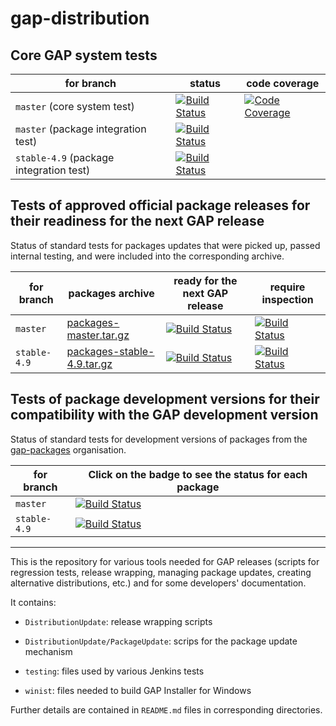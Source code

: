 # gap-distribution

## Core GAP system tests

| for branch | status | code coverage |
|------------|-------|---------------|
| `master` (core system test)  | [![Build Status](https://travis-ci.org/gap-system/gap.svg?branch=master)](https://travis-ci.org/gap-system/gap) |  [![Code Coverage](https://codecov.io/github/gap-system/gap/coverage.svg?branch=master&token=)](https://codecov.io/gh/gap-system/gap) |
| `master` (package integration test) | [![Build Status](https://travis-ci.org/gap-system/gap-docker-master-testsuite.svg?branch=master)](https://travis-ci.org/gap-system/gap-docker-master-testsuite) | |
| `stable-4.9` (package integration test) | [![Build Status](https://travis-ci.org/gap-system/gap-docker-stable-4.9-testsuite.svg?branch=master)](https://travis-ci.org/gap-system/gap-docker-stable-4.9-testsuite) | |

## Tests of approved official package releases for their readiness for the next GAP release

Status of standard tests for packages updates that were picked up, passed internal testing, and were included into the corresponding archive.

| for branch | packages archive | ready for the next GAP release | require inspection |
|------------|-----------------------------------|---------------|---------------------|
| `master` | [packages-master.tar.gz](https://www.gap-system.org/pub/gap/gap4pkgs/packages-master.tar.gz) | [![Build Status](https://travis-ci.org/gap-system/gap-docker-pkg-tests-master.svg?branch=master)](https://travis-ci.org/gap-system/gap-docker-pkg-tests-master) | [![Build Status](https://travis-ci.org/gap-system/gap-docker-pkg-tests-master-staging.svg?branch=master)](https://travis-ci.org/gap-system/gap-docker-pkg-tests-master-staging) |
| `stable-4.9` | [packages-stable-4.9.tar.gz](https://www.gap-system.org/pub/gap/gap4pkgs/packages-stable-4.9.tar.gz) | [![Build Status](https://travis-ci.org/gap-system/gap-docker-pkg-tests-stable-4.9.svg?branch=master)](https://travis-ci.org/gap-system/gap-docker-pkg-tests-stable-4.9) | [![Build Status](https://travis-ci.org/gap-system/gap-docker-pkg-tests-stable-4.9-staging.svg?branch=master)](https://travis-ci.org/gap-system/gap-docker-pkg-tests-stable-4.9-staging) |

## Tests of package development versions for their compatibility with the GAP development version

Status of standard tests for development versions of packages from the [gap-packages](https://github.com/gap-packages) organisation. 

| for branch | Click on the badge to see the status for each package |
|------------|-------------------------------------------------------|
| `master` | [![Build Status](https://travis-ci.org/gap-packages/gap-docker-pkg-tests-master-devel.svg?branch=master)](https://travis-ci.org/gap-packages/gap-docker-pkg-tests-master-devel) |
| `stable-4.9` | [![Build Status](https://travis-ci.org/gap-packages/gap-docker-pkg-tests-stable-4.9-devel.svg?branch=master)](https://travis-ci.org/gap-packages/gap-docker-pkg-tests-stable-4.9-devel) |

---

This is the repository for various tools needed for GAP releases
(scripts for regression tests, release wrapping, managing package
updates, creating alternative distributions, etc.) and for some
developers' documentation.

It contains:

* `DistributionUpdate`: release wrapping scripts

* `DistributionUpdate/PackageUpdate`: scrips for the package update mechanism

* `testing`: files used by various Jenkins tests

* `winist`: files needed to build GAP Installer for Windows

Further details are contained in `README.md` files in corresponding directories.
